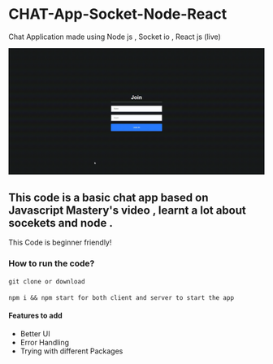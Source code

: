 # CHAT-App-Socket-Node-React
Chat Application made using Node js , Socket io , React js (live)

![](chat_bot.gif)

## This code is a basic chat app based on Javascript Mastery's video , learnt a lot about socekets and node .
This Code is beginner friendly!

### How to run the code?
```
git clone or download

npm i && npm start for both client and server to start the app

```
#### Features to add

* Better UI
* Error Handling
* Trying with different Packages
